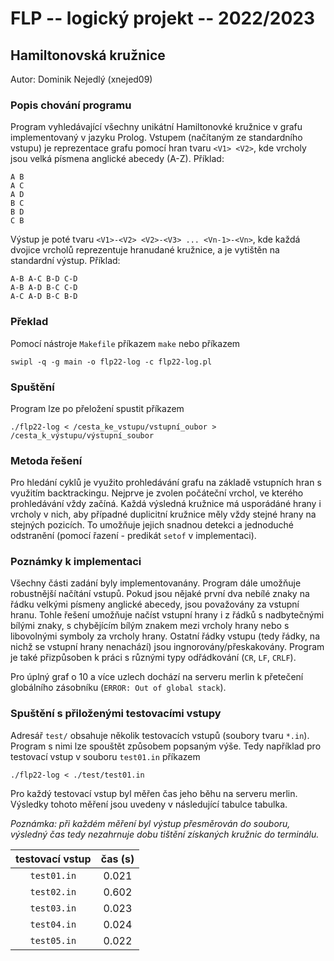 # FLP -- logický projekt -- 2022/2023
## Hamiltonovská kružnice

Autor: Dominik Nejedlý (xnejed09)

### Popis chování programu

Program vyhledávající všechny unikátní Hamiltonovké kružnice v grafu
implementovaný v jazyku Prolog. Vstupem (načítaným ze standardního vstupu) je
reprezentace grafu pomocí hran tvaru `<V1> <V2>`, kde vrcholy jsou velká
písmena anglické abecedy (A-Z). Příklad:

    A B
    A C
    A D
    B C
    B D
    C B

Výstup je poté tvaru `<V1>-<V2> <V2>-<V3> ... <Vn-1>-<Vn>`, kde každá
dvojice vrcholů reprezentuje hranudané kružnice, a je vytištěn na standardní výstup.
Příklad:

    A-B A-C B-D C-D
    A-B A-D B-C C-D
    A-C A-D B-C B-D

### Překlad

Pomocí nástroje `Makefile` příkazem `make` nebo příkazem

    swipl -q -g main -o flp22-log -c flp22-log.pl

### Spuštění

Program lze po přeložení spustit příkazem

    ./flp22-log < /cesta_ke_vstupu/vstupní_oubor > /cesta_k_výstupu/výstupní_soubor

### Metoda řešení

Pro hledání cyklů je využito prohledávání grafu na základě vstupních hran s využitím
backtrackingu. Nejprve je zvolen počáteční vrchol, ve kterého prohledávání vždy začíná.
Každá výsledná kružnice má usporádáné hrany i vrcholy v nich, aby případné duplicitní
kružnice měly vždy stejné hrany na stejných pozicích. To umožňuje jejich snadnou detekci
a jednoduché odstranění (pomocí řazení - predikát `setof` v implementaci).

### Poznámky k implementaci

Všechny části zadání byly implementovanány. Program dále umožňuje robustnější načítání vstupů.
Pokud jsou nějaké první dva nebílé znaky na řádku velkými písmeny anglické abecedy, jsou považovány
za vstupní hranu. Tohle řešení umožňuje načíst vstupní hrany i z řádků s nadbytečnými bílými znaky,
s chybějícím bílým znakem mezi vrcholy hrany nebo s libovolnými symboly za vrcholy hrany. Ostatní
řádky vstupu (tedy řádky, na nichž se vstupní hrany nenachází) jsou ingnorovány/přeskakovány. Program
je také přizpůsoben k práci s různými typy odřádkování (`CR`, `LF`, `CRLF`).

Pro úplný graf o 10 a více uzlech dochází na serveru merlin k přetečení globálního zásobníku
(`ERROR: Out of global stack`).

### Spuštění s přiloženými testovacími vstupy

Adresář `test/` obsahuje několik testovacích vstupů (soubory tvaru `*.in`). Program s nimi lze
spouštět způsobem popsaným výše. Tedy například pro testovací vstup v souboru `test01.in` příkazem

    ./flp22-log < ./test/test01.in

Pro každý testovací vstup byl měřen čas jeho běhu na serveru merlin. Výsledky tohoto měření jsou uvedeny
v následující tabulce tabulka.

*Poznámka: při každém měření byl výstup přesměrován do souboru, výsledný čas tedy nezahrnuje dobu tištění získaných kružnic do terminálu.*

| testovací vstup | čas (s) |
| :-------------: | :-----: |
| `test01.in`     | 0.021   |
| `test02.in`     | 0.602   |
| `test03.in`     | 0.023   |
| `test04.in`     | 0.024   |
| `test05.in`     | 0.022   |
